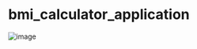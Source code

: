 # bmi_calculator_application

![image](https://user-images.githubusercontent.com/64320051/226983739-0c5e3d77-ee0c-4025-a83f-63a1cca4e471.png)
